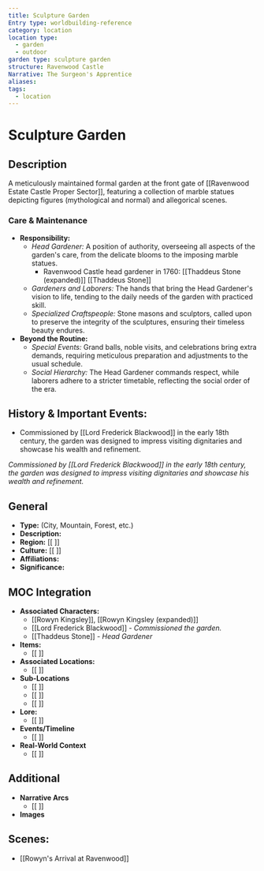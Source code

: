 ```yaml
---
title: Sculpture Garden
Entry type: worldbuilding-reference
category: location
location type:
  - garden
  - outdoor
garden type: sculpture garden
structure: Ravenwood Castle
Narrative: The Surgeon's Apprentice
aliases: 
tags:
  - location
---
```

# Sculpture Garden
## Description
A meticulously maintained formal garden at the front gate of [[Ravenwood Estate Castle Proper Sector]], featuring a collection of marble statues depicting figures (mythological and normal) and allegorical scenes.

### Care & Maintenance
- **Responsibility:**
	- *Head Gardener:* A position of authority, overseeing all aspects of the garden's care, from the delicate blooms to the imposing marble statues.
		- Ravenwood Castle head gardener in 1760: [[Thaddeus Stone (expanded)]] [[Thaddeus Stone]]
	- *Gardeners and Laborers:* The hands that bring the Head Gardener's vision to life, tending to the daily needs of the garden with practiced skill.
	- *Specialized Craftspeople:* Stone masons and sculptors, called upon to preserve the integrity of the sculptures, ensuring their timeless beauty endures.
- **Beyond the Routine:**
	- *Special Events:* Grand balls, noble visits, and celebrations bring extra demands, requiring meticulous preparation and adjustments to the usual schedule.
	- *Social Hierarchy:* The Head Gardener commands respect, while laborers adhere to a stricter timetable, reflecting the social order of the era.

## History & Important Events: 
* Commissioned by [[Lord Frederick Blackwood]] in the early 18th century, the garden was designed to impress visiting dignitaries and showcase his wealth and refinement.


*Commissioned by [[Lord Frederick Blackwood]] in the early 18th century, the garden was designed to impress visiting dignitaries and showcase his wealth and refinement.*

## General

- **Type:** (City, Mountain, Forest, etc.) 
- **Description:**
- **Region:** [[ ]] 
- **Culture:** [[ ]] 
- **Affiliations:**
- **Significance:** 

## MOC Integration

- **Associated Characters:**
	- [[Rowyn Kingsley]], [[Rowyn Kingsley (expanded)]]
	- [[Lord Frederick Blackwood]] - *Commissioned the garden.*
	- [[Thaddeus Stone]] - *Head Gardener*
- **Items:**
	- [[ ]]
- **Associated Locations:** 
	- [[ ]]
- **Sub-Locations**
	- [[ ]]
	- [[ ]]
	- [[ ]]
- **Lore:**
	- [[ ]]
- **Events/Timeline**
	- [[ ]]
- **Real-World Context**
	- [[ ]]

## Additional

- **Narrative Arcs**
	- [[ ]]
- **Images**

## Scenes:

- [[Rowyn's Arrival at Ravenwood]]